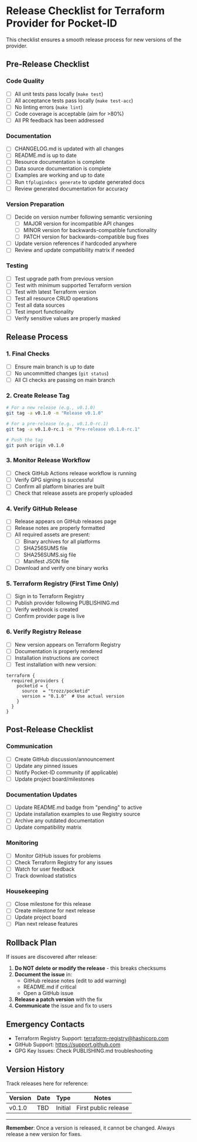 # Release Checklist for Terraform Provider for Pocket-ID

This checklist ensures a smooth release process for new versions of the provider.

## Pre-Release Checklist

### Code Quality

- [ ] All unit tests pass locally (`make test`)
- [ ] All acceptance tests pass locally (`make test-acc`)
- [ ] No linting errors (`make lint`)
- [ ] Code coverage is acceptable (aim for >80%)
- [ ] All PR feedback has been addressed

### Documentation

- [ ] CHANGELOG.md is updated with all changes
- [ ] README.md is up to date
- [ ] Resource documentation is complete
- [ ] Data source documentation is complete
- [ ] Examples are working and up to date
- [ ] Run `tfplugindocs generate` to update generated docs
- [ ] Review generated documentation for accuracy

### Version Preparation

- [ ] Decide on version number following semantic versioning
  - [ ] MAJOR version for incompatible API changes
  - [ ] MINOR version for backwards-compatible functionality
  - [ ] PATCH version for backwards-compatible bug fixes
- [ ] Update version references if hardcoded anywhere
- [ ] Review and update compatibility matrix if needed

### Testing

- [ ] Test upgrade path from previous version
- [ ] Test with minimum supported Terraform version
- [ ] Test with latest Terraform version
- [ ] Test all resource CRUD operations
- [ ] Test all data sources
- [ ] Test import functionality
- [ ] Verify sensitive values are properly masked

## Release Process

### 1. Final Checks

- [ ] Ensure main branch is up to date
- [ ] No uncommitted changes (`git status`)
- [ ] All CI checks are passing on main branch

### 2. Create Release Tag

```bash
# For a new release (e.g., v0.1.0)
git tag -a v0.1.0 -m "Release v0.1.0"

# For a pre-release (e.g., v0.1.0-rc.1)
git tag -a v0.1.0-rc.1 -m "Pre-release v0.1.0-rc.1"

# Push the tag
git push origin v0.1.0
```

### 3. Monitor Release Workflow

- [ ] Check GitHub Actions release workflow is running
- [ ] Verify GPG signing is successful
- [ ] Confirm all platform binaries are built
- [ ] Check that release assets are properly uploaded

### 4. Verify GitHub Release

- [ ] Release appears on GitHub releases page
- [ ] Release notes are properly formatted
- [ ] All required assets are present:
  - [ ] Binary archives for all platforms
  - [ ] SHA256SUMS file
  - [ ] SHA256SUMS.sig file
  - [ ] Manifest JSON file
- [ ] Download and verify one binary works

### 5. Terraform Registry (First Time Only)

- [ ] Sign in to Terraform Registry
- [ ] Publish provider following PUBLISHING.md
- [ ] Verify webhook is created
- [ ] Confirm provider page is live

### 6. Verify Registry Release

- [ ] New version appears on Terraform Registry
- [ ] Documentation is properly rendered
- [ ] Installation instructions are correct
- [ ] Test installation with new version:

```hcl
terraform {
  required_providers {
    pocketid = {
      source  = "trozz/pocketid"
      version = "0.1.0"  # Use actual version
    }
  }
}
```

## Post-Release Checklist

### Communication

- [ ] Create GitHub discussion/announcement
- [ ] Update any pinned issues
- [ ] Notify Pocket-ID community (if applicable)
- [ ] Update project board/milestones

### Documentation Updates

- [ ] Update README.md badge from "pending" to active
- [ ] Update installation examples to use Registry source
- [ ] Archive any outdated documentation
- [ ] Update compatibility matrix

### Monitoring

- [ ] Monitor GitHub issues for problems
- [ ] Check Terraform Registry for any issues
- [ ] Watch for user feedback
- [ ] Track download statistics

### Housekeeping

- [ ] Close milestone for this release
- [ ] Create milestone for next release
- [ ] Update project board
- [ ] Plan next release features

## Rollback Plan

If issues are discovered after release:

1. **Do NOT delete or modify the release** - this breaks checksums
2. **Document the issue** in:
   - GitHub release notes (edit to add warning)
   - README.md if critical
   - Open a GitHub issue
3. **Release a patch version** with the fix
4. **Communicate** the issue and fix to users

## Emergency Contacts

- Terraform Registry Support: <terraform-registry@hashicorp.com>
- GitHub Support: <https://support.github.com>
- GPG Key Issues: Check PUBLISHING.md troubleshooting

## Version History

Track releases here for reference:

| Version | Date | Type | Notes |
|---------|------|------|-------|
| v0.1.0  | TBD  | Initial | First public release |

---

**Remember**: Once a version is released, it cannot be changed. Always release a new version for fixes.
